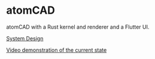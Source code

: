 # atomCAD

atomCAD with a Rust kernel and renderer and a Flutter UI.

[System Design](./doc/system_design.md)

[Video demonstration of the current state](https://youtu.be/k4YCaMKSNzo)

